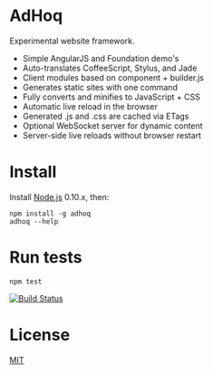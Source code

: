 # AdHoq

Experimental website framework.

* Simple AngularJS and Foundation demo's
* Auto-translates CoffeeScript, Stylus, and Jade
* Client modules based on component + builder.js
* Generates static sites with one command
* Fully converts and minifies to JavaScript + CSS
* Automatic live reload in the browser
* Generated .js and .css are cached via ETags
* Optional WebSocket server for dynamic content
* Server-side live reloads without browser restart

# Install

Install [Node.js](http://nodejs.org/) 0.10.x, then:

    npm install -g adhoq
    adhoq --help
    
# Run tests
    
    npm test

[![Build Status](https://secure.travis-ci.org/jcw/adhoq.png)](http://travis-ci.org/jcw/adhoq)
    
# License

[MIT](http://opensource.org/licenses/MIT)
